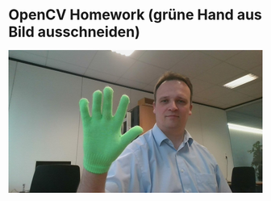 # OpenCV Homework (grüne Hand aus Bild ausschneiden)
![alt tag](https://github.com/BogyMitutoyoCTL/OpenCV-gesture-recognition/blob/master/Hausaufgaben/Handschuh.jpg)
